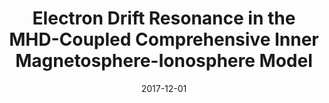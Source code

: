 ---
title: "Electron Drift Resonance in the MHD-Coupled Comprehensive Inner Magnetosphere-Ionosphere Model"
collection: publications
permalink: /publication/2017-12-01-Komar
date: 2017-12-01
venue: 'Journal of Geophysical Research: Space Physics'
paperurl: 'https://doi.org/10.1002/2017JA024163'
citation: 'Komar, C. M., Glocer, A., Hartinger, M. D., Murphy, K. R., Fok, M.-C., &amp; Kang, S.-B. (2017). Electron Drift Resonance in the MHD-Coupled Comprehensive Inner Magnetosphere-Ionosphere Model. Journal of Geophysical Research: Space Physics, 122(12).'
---
